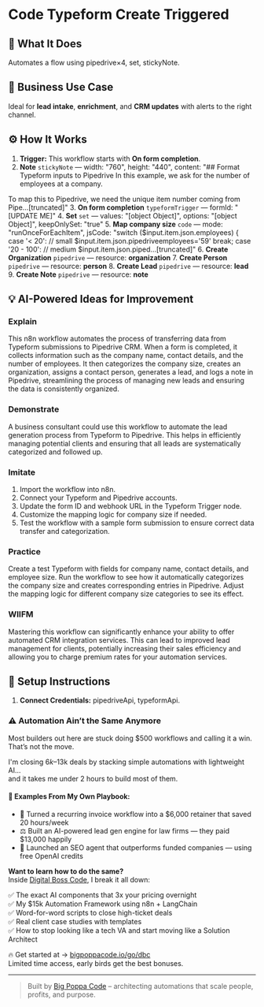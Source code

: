 # Code Typeform Create Triggered
  ## 🚀 What It Does
  Automates a flow using pipedrive×4, set, stickyNote.
  
  ## 💼 Business Use Case
  Ideal for **lead intake**, **enrichment**, and **CRM updates** with alerts to the right channel.
  
  ## ⚙️ How It Works
  1. **Trigger:** This workflow starts with **On form completion**.
  2. **Note** `stickyNote` — width: "760", height: "440", content: "## Format Typeform inputs to Pipedrive
In this example, we ask for the number of employees at a company. 

To map this to Pipedrive, we need the unique item number coming from Pipe…[truncated]"
3. **On form completion** `typeformTrigger` — formId: "[UPDATE ME]"
4. **Set** `set` — values: "[object Object]", options: "[object Object]", keepOnlySet: "true"
5. **Map company size** `code` — mode: "runOnceForEachItem", jsCode: "switch ($input.item.json.employees) {
  case '< 20':
  // small
    $input.item.json.pipedriveemployees='59' 
    break;
  case '20 - 100':
    // medium
    $input.item.json.piped…[truncated]"
6. **Create Organization** `pipedrive` — resource: **organization**
7. **Create Person** `pipedrive` — resource: **person**
8. **Create Lead** `pipedrive` — resource: **lead**
9. **Create Note** `pipedrive` — resource: **note**
  
  ## 💡 AI-Powered Ideas for Improvement
  ### Explain
This n8n workflow automates the process of transferring data from Typeform submissions to Pipedrive CRM. When a form is completed, it collects information such as the company name, contact details, and the number of employees. It then categorizes the company size, creates an organization, assigns a contact person, generates a lead, and logs a note in Pipedrive, streamlining the process of managing new leads and ensuring the data is consistently organized.

### Demonstrate
A business consultant could use this workflow to automate the lead generation process from Typeform to Pipedrive. This helps in efficiently managing potential clients and ensuring that all leads are systematically categorized and followed up.

### Imitate
1. Import the workflow into n8n.
2. Connect your Typeform and Pipedrive accounts.
3. Update the form ID and webhook URL in the Typeform Trigger node.
4. Customize the mapping logic for company size if needed.
5. Test the workflow with a sample form submission to ensure correct data transfer and categorization.

### Practice
Create a test Typeform with fields for company name, contact details, and employee size. Run the workflow to see how it automatically categorizes the company size and creates corresponding entries in Pipedrive. Adjust the mapping logic for different company size categories to see its effect.

### WIIFM
Mastering this workflow can significantly enhance your ability to offer automated CRM integration services. This can lead to improved lead management for clients, potentially increasing their sales efficiency and allowing you to charge premium rates for your automation services.
  
  ## 🔧 Setup Instructions
  1. **Connect Credentials:** pipedriveApi, typeformApi.
  
### ⚠️ Automation Ain’t the Same Anymore

Most builders out here are stuck doing $500 workflows and calling it a win.  
That’s not the move.  

I'm closing $6k–$13k deals by stacking simple automations with lightweight AI...  
and it takes me under 2 hours to build most of them.

#### 🧠 Examples From My Own Playbook:
- 🔁 Turned a recurring invoice workflow into a $6,000 retainer that saved 20 hours/week  
- ⚖️ Built an AI-powered lead gen engine for law firms — they paid $13,000 happily  
- 🚀 Launched an SEO agent that outperforms funded companies — using free OpenAI credits  

**Want to learn how to do the same?**  
Inside [Digital Boss Code](https://bigpoppacode.io/go/dbc), I break it all down:

✅ The exact AI components that 3x your pricing overnight  
✅ My $15k Automation Framework using n8n + LangChain  
✅ Word-for-word scripts to close high-ticket deals  
✅ Real client case studies with templates  
✅ How to stop looking like a tech VA and start moving like a Solution Architect  

🔥 Get started at → [bigpoppacode.io/go/dbc](https://bigpoppacode.io/go/dbc)  
Limited time access, early birds get the best bonuses.

---
> Built by [Big Poppa Code](https://bigpoppacode.io) – architecting automations that scale people, profits, and purpose.
  